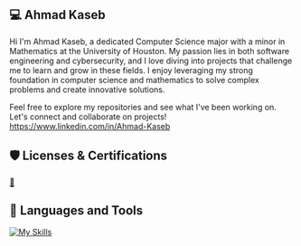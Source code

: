 💻 Ahmad Kaseb
-
Hi I'm Ahmad Kaseb, a dedicated Computer Science major with a minor in Mathematics at the University of Houston. My passion lies in both software engineering and cybersecurity, and I love diving into projects that challenge me to learn and grow in these fields. I enjoy leveraging my strong foundation in computer science and mathematics to solve complex problems and create innovative solutions.

Feel free to explore my repositories and see what I've been working on. Let's connect and collaborate on projects! https://www.linkedin.com/in/Ahmad-Kaseb

🛡️ Licenses & Certifications
-
[🏅](https://www.youracclaim.com/org/cisco/badge/introduction-to-cybersecurity)

🎒 Languages and Tools
--
[![My Skills](https://skillicons.dev/icons?i=cpp,py,vscode,github)](https://skillicons.dev)
